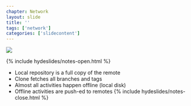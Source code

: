 ```yaml
---
chapter: Network
layout: slide
title: ''
tags: ['network']
categories: ['slidecontent']
---
```


<img class="diagram" src="assets/diagrams/git-network.png">

{% include hydeslides/notes-open.html %}
* Local repository is a full copy of the remote 
* Clone fetches all branches and tags 
* Almost all activities happen offline (local disk) 
* Offline activities are push-ed to remotes
{% include hydeslides/notes-close.html %}